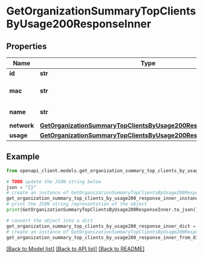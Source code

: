 # GetOrganizationSummaryTopClientsByUsage200ResponseInner


## Properties

Name | Type | Description | Notes
------------ | ------------- | ------------- | -------------
**id** | **str** | ID of client | [optional] 
**mac** | **str** | MAC address of client | [optional] 
**name** | **str** | Name of client | [optional] 
**network** | [**GetOrganizationSummaryTopClientsByUsage200ResponseInnerNetwork**](GetOrganizationSummaryTopClientsByUsage200ResponseInnerNetwork.md) |  | [optional] 
**usage** | [**GetOrganizationSummaryTopClientsByUsage200ResponseInnerUsage**](GetOrganizationSummaryTopClientsByUsage200ResponseInnerUsage.md) |  | [optional] 

## Example

```python
from openapi_client.models.get_organization_summary_top_clients_by_usage200_response_inner import GetOrganizationSummaryTopClientsByUsage200ResponseInner

# TODO update the JSON string below
json = "{}"
# create an instance of GetOrganizationSummaryTopClientsByUsage200ResponseInner from a JSON string
get_organization_summary_top_clients_by_usage200_response_inner_instance = GetOrganizationSummaryTopClientsByUsage200ResponseInner.from_json(json)
# print the JSON string representation of the object
print(GetOrganizationSummaryTopClientsByUsage200ResponseInner.to_json())

# convert the object into a dict
get_organization_summary_top_clients_by_usage200_response_inner_dict = get_organization_summary_top_clients_by_usage200_response_inner_instance.to_dict()
# create an instance of GetOrganizationSummaryTopClientsByUsage200ResponseInner from a dict
get_organization_summary_top_clients_by_usage200_response_inner_from_dict = GetOrganizationSummaryTopClientsByUsage200ResponseInner.from_dict(get_organization_summary_top_clients_by_usage200_response_inner_dict)
```
[[Back to Model list]](../README.md#documentation-for-models) [[Back to API list]](../README.md#documentation-for-api-endpoints) [[Back to README]](../README.md)


